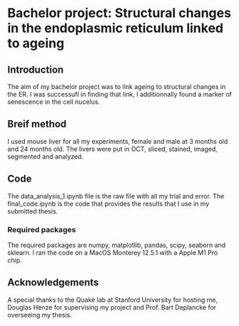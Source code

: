 # Bachelor project: Structural changes in the endoplasmic reticulum linked to ageing
## Introduction
The aim of my bachelor project was to link ageing to structural changes in the ER. I was successufl in finding that link, I additionnally found a marker of senescence in the cell nucelus. 

## Breif method
I used mouse liver for all my experiments, female and male at 3 months old and 24 months old. The livers were put in OCT, sliced, stained, imaged, segmented and analyzed. 

## Code 
The data_analysis_1.ipynb file is the raw file with all my trial and error.
The final_code.ipynb is the code that provides the results that I use in my submitted thesis.
### Required packages
The required packages are numpy, matplotlib, pandas, scipy, seaborn and sklearn. I ran the code on a MacOS Monterey 12.5.1 with a Apple M1 Pro chip.

## Acknowledgements
A special thanks to the Quake lab at Stanford University for hosting me, Douglas Henze for supervising my project and Prof. Bart Deplancke for overseeing my thesis.
